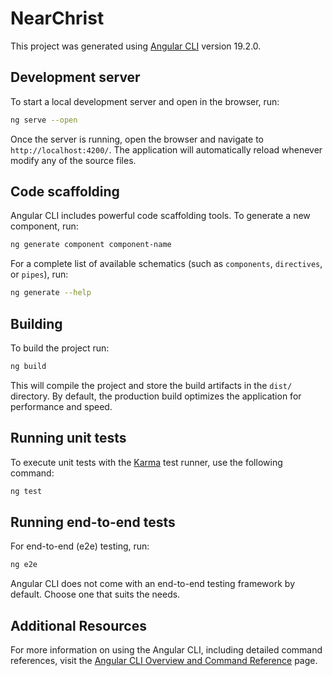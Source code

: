 # NearChrist

This project was generated using [Angular CLI](https://github.com/angular/angular-cli) version 19.2.0.

## Development server

To start a local development server and open in the browser, run:

```bash
ng serve --open
```

Once the server is running, open the browser and navigate to `http://localhost:4200/`. The application will automatically reload whenever  modify any of the source files.

## Code scaffolding

Angular CLI includes powerful code scaffolding tools. To generate a new component, run:

```bash
ng generate component component-name
```

For a complete list of available schematics (such as `components`, `directives`, or `pipes`), run:

```bash
ng generate --help
```

## Building

To build the project run:

```bash
ng build
```

This will compile the project and store the build artifacts in the `dist/` directory. By default, the production build optimizes the application for performance and speed.

## Running unit tests

To execute unit tests with the [Karma](https://karma-runner.github.io) test runner, use the following command:

```bash
ng test
```

## Running end-to-end tests

For end-to-end (e2e) testing, run:

```bash
ng e2e
```

Angular CLI does not come with an end-to-end testing framework by default. Choose one that suits the needs.

## Additional Resources

For more information on using the Angular CLI, including detailed command references, visit the [Angular CLI Overview and Command Reference](https://angular.dev/tools/cli) page.


